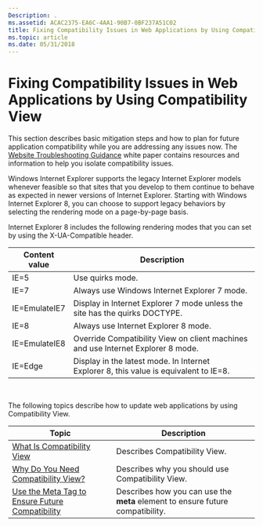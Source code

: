 ```yaml
---
Description: .
ms.assetid: ACAC2375-EA6C-4AA1-90B7-0BF237A51C02
title: Fixing Compatibility Issues in Web Applications by Using Compatibility View
ms.topic: article
ms.date: 05/31/2018
---
```


# Fixing Compatibility Issues in Web Applications by Using Compatibility View

This section describes basic mitigation steps and how to plan for future application compatibility while you are addressing any issues now. The [Website Troubleshooting Guidance](https://go.microsoft.com/fwlink/p/?linkid=205675) white paper contains resources and information to help you isolate compatibility issues.

Windows Internet Explorer supports the legacy Internet Explorer models whenever feasible so that sites that you develop to them continue to behave as expected in newer versions of Internet Explorer. Starting with Windows Internet Explorer 8, you can choose to support legacy behaviors by selecting the rendering mode on a page-by-page basis.

Internet Explorer 8 includes the following rendering modes that you can set by using the X-UA-Compatible header.



| Content value | Description                                                                           |
|---------------|---------------------------------------------------------------------------------------|
| IE=5          | Use quirks mode.                                                                      |
| IE=7          | Always use Windows Internet Explorer 7 mode.                                          |
| IE=EmulateIE7 | Display in Internet Explorer 7 mode unless the site has the quirks DOCTYPE.           |
| IE=8          | Always use Internet Explorer 8 mode.                                                  |
| IE=EmulateIE8 | Override Compatibility View on client machines and use Internet Explorer 8 mode.      |
| IE=Edge       | Display in the latest mode. In Internet Explorer 8, this value is equivalent to IE=8. |



 

The following topics describe how to update web applications by using Compatibility View.



| Topic                                                                                                  | Description                                                                    |
|--------------------------------------------------------------------------------------------------------|--------------------------------------------------------------------------------|
| [What Is Compatibility View](what-is-compatibility-view-.md)                                          | Describes Compatibility View.                                                  |
| [Why Do You Need Compatibility View?](why-do-you-need-compatibility-view-.md)                         | Describes why you should use Compatibility View.                               |
| [Use the Meta Tag to Ensure Future Compatibility](use-the-meta-tag-to-ensure-future-compatibility.md) | Describes how you can use the **meta** element to ensure future compatibility. |



 

 

 



